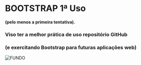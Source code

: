 # BOOTSTRAP 1ª Uso
#### (pelo menos a primeira tentativa).
### Viso ter a melhor prática de uso repositório GitHub
### (e exercitando Bootstrap para futuras aplicações web)

![FUNDO](https://user-images.githubusercontent.com/99832525/164370858-5d3224d3-7022-45c5-8768-9f37ee685cf9.png)

